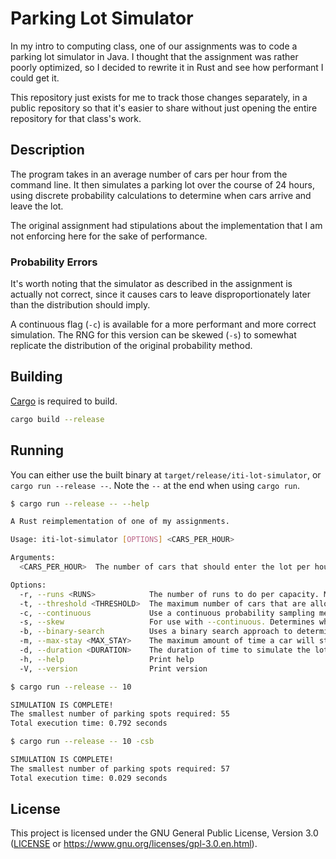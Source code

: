 # Parking Lot Simulator

In my intro to computing class, one of our assignments was
to code a parking lot simulator in Java.
I thought that the assignment was rather poorly optimized,
so I decided to rewrite it in Rust and see how performant I could get it.

This repository just exists for me to track those changes separately,
in a public repository so that it's easier to share without just opening
the entire repository for that class's work.

## Description

The program takes in an average number of cars per hour from the command line.
It then simulates a parking lot over the course of 24 hours,
using discrete probability calculations to determine when cars arrive and leave the lot.

The original assignment had stipulations about the implementation
that I am not enforcing here for the sake of performance.

### Probability Errors

It's worth noting that the simulator as described in the assignment is actually not correct,
since it causes cars to leave disproportionately later than the distribution should imply.

A continuous flag (`-c`) is available for a more performant and more correct simulation.
The RNG for this version can be skewed (`-s`) to somewhat replicate the distribution
of the original probability method.

## Building

[Cargo](https://www.rust-lang.org/tools/install) is required to build.

```sh
cargo build --release
```

## Running

You can either use the built binary at `target/release/iti-lot-simulator`, or `cargo run --release --`.
Note the `--` at the end when using `cargo run`.

```sh
$ cargo run --release -- --help

A Rust reimplementation of one of my assignments.

Usage: iti-lot-simulator [OPTIONS] <CARS_PER_HOUR>

Arguments:
  <CARS_PER_HOUR>  The number of cars that should enter the lot per hour. Must be positive.

Options:
  -r, --runs <RUNS>            The number of runs to do per capacity. More runs will take longer but produce more stable results. [default: 10]
  -t, --threshold <THRESHOLD>  The maximum number of cars that are allowed to be waiting to enter in order for a capacity to be considered acceptable. [default: 5]
  -c, --continuous             Use a continuous probability sampling method that is faster and actually correct.
  -s, --skew                   For use with --continuous. Determines whether the random number generator should be skewed to somewhat match the incorrect discrete probabilities.
  -b, --binary-search          Uses a binary search approach to determine the best capacity, instead of just increasing by one constantly.
  -m, --max-stay <MAX_STAY>    The maximum amount of time a car will stay in the lot, in seconds. Defaults to 8 hours. [default: 28800]
  -d, --duration <DURATION>    The duration of time to simulate the lot for, in seconds. Defaults to 24 hours. [default: 86400]
  -h, --help                   Print help
  -V, --version                Print version
```

```sh
$ cargo run --release -- 10

SIMULATION IS COMPLETE!
The smallest number of parking spots required: 55
Total execution time: 0.792 seconds
```

```sh
$ cargo run --release -- 10 -csb

SIMULATION IS COMPLETE!
The smallest number of parking spots required: 57
Total execution time: 0.029 seconds
```

## License

This project is licensed under the GNU General Public License, Version 3.0
([LICENSE](LICENSE) or <https://www.gnu.org/licenses/gpl-3.0.en.html>).
